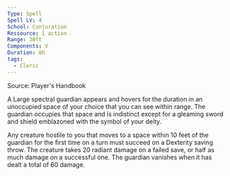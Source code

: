 ```yaml
---
Type: Spell
Spell LV: 4
School: Conjuration
Ressource: 1 action
Range: 30ft
Components: V
Duration: 8h
tags:
  - Cleric
---
```

Source: Player's Handbook

A Large spectral guardian appears and hovers for the duration in an unoccupied space of your choice that you can see within range. The guardian occupies that space and is indistinct except for a gleaming sword and shield emblazoned with the symbol of your deity.

Any creature hostile to you that moves to a space within 10 feet of the guardian for the first time on a turn must succeed on a Dexterity saving throw. The creature takes 20 radiant damage on a failed save, or half as much damage on a successful one. The guardian vanishes when it has dealt a total of 60 damage.